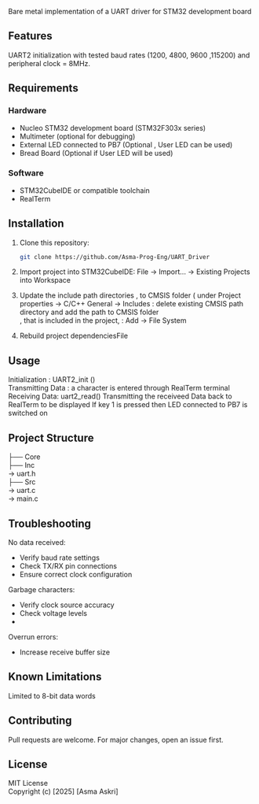 Bare metal implementation  of a  UART driver for STM32 development board 
## Features
UART2 initialization with tested baud rates (1200, 4800, 9600 ,115200) and peripheral clock = 8MHz.
## Requirements
### Hardware
- Nucleo STM32 development board (STM32F303x series)
- Multimeter (optional for debugging)
- External LED connected to PB7 (Optional , User LED can be used)
- Bread Board (Optional if  User LED will be used)
  
### Software
- STM32CubeIDE or compatible toolchain
- RealTerm
  
## Installation
1. Clone this repository:
   ```bash
   git clone https://github.com/Asma-Prog-Eng/UART_Driver
   
2. Import project into STM32CubeIDE:
File → Import... → Existing Projects into Workspace

3. Update the include path directories ,  to CMSIS folder ( under Project properties -> C/C++ General -> Includes : delete existing CMSIS path directory and  add the path to CMSIS folder <br />,
   that is included in the project, : Add -> File System <br />

4. Rebuild project dependenciesFile 

## Usage
Initialization : UART2_init () <br />
Transmitting Data : a character is entered through RealTerm terminal <br />
Receiving Data: uart2_read() 
Transmitting the receiveed Data back to RealTerm to be displayed
If key 1 is pressed then LED connected to PB7 is switched on

## Project Structure

├── Core<br />
├── Inc<br />  → uart.h <br />
├── Src<br /> → uart.c<br /> → main.c

## Troubleshooting

No data received: <br />
- Verify baud rate settings <br />
- Check TX/RX pin connections <br />
- Ensure correct clock configuration <br />

Garbage characters: <br />
- Verify clock source accuracy <br />
- Check voltage levels <br />
- 
Overrun errors: <br />
- Increase receive buffer size <br />

## Known Limitations
Limited to 8-bit data words

## Contributing
Pull requests are welcome. For major changes, open an issue first.

## License
MIT License <br />
Copyright (c) [2025] [Asma Askri]
